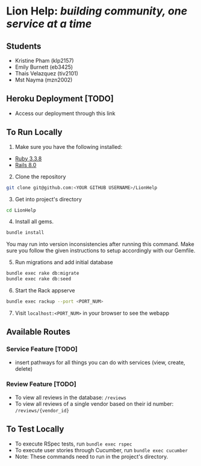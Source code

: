 # Lion Help: *building community, one service at a time*

## Students
- Kristine Pham (klp2157)
- Emily Burnett (eb3425)
- Thais Velazquez (tiv2101)
- Mst Nayma (mzn2002)

## Heroku Deployment [TODO]
- Access our deployment through this link
  
## To Run Locally
1. Make sure you have the following installed:
- [Ruby 3.3.8](https://www.ruby-lang.org/en/documentation/installation/)
- [Rails 8.0](https://guides.rubyonrails.org/install_ruby_on_rails.html)

2. Clone the repository
```sh
git clone git@github.com:<YOUR GITHUB USERNAME>/LionHelp
```
3. Get into project's directory
```sh
cd LionHelp
```
4. Install all gems.
```sh
bundle install
```
You may run into version inconsistencies after running this command. Make sure you follow the given instructions to setup accordingly with our Gemfile.

5. Run migrations and add initial database
```sh
bundle exec rake db:migrate
bundle exec rake db:seed
```
6. Start the Rack appserve
```sh
bundle exec rackup --port <PORT_NUM>
```
7. Visit `localhost:<PORT_NUM>` in your browser to see the webapp

## Available Routes
### Service Feature [TODO]
- insert pathways for all things you can do with services (view, create, delete)
### Review Feature [TODO]
- To view all reviews in the database: `/reviews`
- To view all reviews of a single vendor based on their id number: `/reviews/{vendor_id}`

## To Test Locally
- To execute RSpec tests, run `bundle exec rspec`
- To execute user stories through Cucumber, run `bundle exec cucumber`
- Note: These commands need to run in the project's directory.
